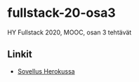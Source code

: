 # fullstack-20-osa3
HY Fullstack 2020, MOOC, osan 3 tehtävät

## Linkit
* [Sovellus Herokussa](https://thawing-citadel-50396.herokuapp.com/)